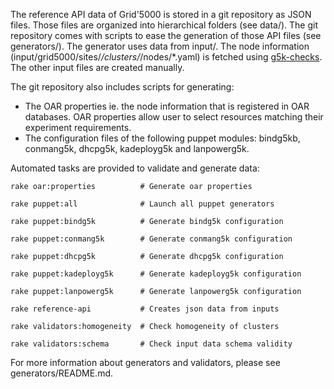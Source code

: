 The reference API data of Grid'5000 is stored in a git repository as JSON files. Those files are organized into hierarchical folders (see data/). The git repository comes with scripts to ease the generation of those API files (see generators/). The generator uses data from input/. The node information (input/grid5000/sites/*/clusters/*/nodes/*.yaml) is fetched using [g5k-checks](https://github.com/grid5000/g5k-checks). The other input files are created manually.

The git repository also includes scripts for generating:
* The OAR properties ie. the node information that is registered in OAR databases. OAR properties allow user to select resources matching their experiment requirements.
* The configuration files of the following puppet modules: bindg5kb, conmang5k, dhcpg5k, kadeployg5k and lanpowerg5k.

Automated tasks are provided to validate and generate data:

```
rake oar:properties          # Generate oar properties

rake puppet:all              # Launch all puppet generators

rake puppet:bindg5k          # Generate bindg5k configuration

rake puppet:conmang5k        # Generate conmang5k configuration

rake puppet:dhcpg5k          # Generate dhcpg5k configuration

rake puppet:kadeployg5k      # Generate kadeployg5k configuration

rake puppet:lanpowerg5k      # Generate lanpowerg5k configuration

rake reference-api           # Creates json data from inputs

rake validators:homogeneity  # Check homogeneity of clusters

rake validators:schema       # Check input data schema validity
```

For more information about generators and validators, please see generators/README.md.
